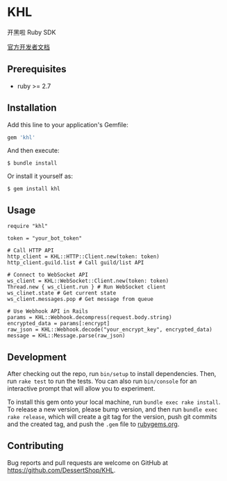 # KHL

开黑啦 Ruby SDK

[官方开发者文档](https://developer.kaiheila.cn/doc)

## Prerequisites

* ruby >= 2.7

## Installation

Add this line to your application's Gemfile:

```ruby
gem 'khl'
```

And then execute:

    $ bundle install

Or install it yourself as:

    $ gem install khl

## Usage

```
require "khl"

token = "your_bot_token"

# Call HTTP API
http_client = KHL::HTTP::Client.new(token: token)
http_client.guild.list # Call guild/list API

# Connect to WebSocket API
ws_client = KHL::WebSocket::Client.new(token: token)
Thread.new { ws_client.run } # Run WebSocket client
ws_clinet.state # Get current state
ws_client.messages.pop # Get message from queue

# Use Webhook API in Rails
params = KHL::Webhook.decompress(request.body.string)
encrypted_data = params[:encrypt]
raw_json = KHL::Webhook.decode("your_encrypt_key", encrypted_data)
message = KHL::Message.parse(raw_json)
```

## Development

After checking out the repo, run `bin/setup` to install dependencies. Then, run `rake test` to run the tests. You can also run `bin/console` for an interactive prompt that will allow you to experiment.

To install this gem onto your local machine, run `bundle exec rake install`. To release a new version, please bump version, and then run `bundle exec rake release`, which will create a git tag for the version, push git commits and the created tag, and push the `.gem` file to [rubygems.org](https://rubygems.org).

## Contributing

Bug reports and pull requests are welcome on GitHub at https://github.com/DessertShop/KHL.
